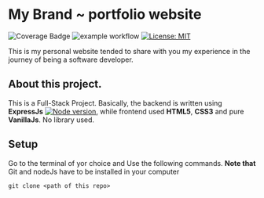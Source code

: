 # My Brand ~ portfolio website

![Coverage Badge](https://img.shields.io/endpoint?url=https://gist.githubusercontent.com/sergenm/779d683fbb1039a4cb92354366c96e64/raw/sergenm.github.io__heads_main.json)
![example workflow](https://github.com/SergeNm/sergenm.github.io/actions/workflows/node.js.yml/badge.svg)
[![License: MIT](https://img.shields.io/badge/License-MIT-yellow.svg)](https://opensource.org/licenses/MIT)

This is my personal website tended to share with you my experience in the journey of being a software developer.

## About this project.

This is a Full-Stack Project. Basically, the backend is written using **ExpressJs** [![Node version](https://img.shields.io/node/v/express.svg?style=flat)](http://nodejs.org/download/), while frontend used **HTML5**, **CSS3** and pure **VanillaJs**. No library used.

## Setup

Go to the terminal of yor choice and Use the following commands. **Note that** Git and nodeJs have to be installed in your computer

```
git clone <path of this repo>
```


 
